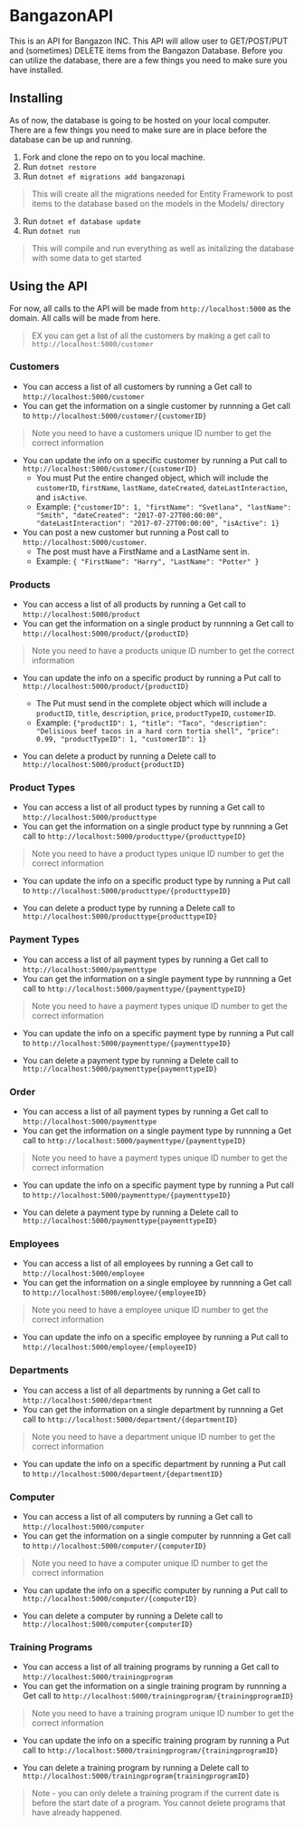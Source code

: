 # BangazonAPI

This is an API for Bangazon INC. This API will allow user to GET/POST/PUT and (sometimes) DELETE items from the Bangazon Database. Before you can utilize the database, there are a few things you need to make sure you have installed. 

## Installing

As of now, the database is going to be hosted on your local computer. There are a few things you need to make sure are in place before the database can be up and running.
 1. Fork and clone the repo on to you local machine. 
 2. Run `dotnet restore`
 3. Run `dotnet ef migrations add bangazonapi` 
 >This will create all the migrations needed for Entity Framework to post items to the database based on the models in the Models/ directory
 3. Run `dotnet ef database update` 
 4. Run `dotnet run` 
 > This will compile and run everything as well as initalizing the database with some data to get started

## Using the API
For now, all calls to the API will be made from `http://localhost:5000` as the domain. All calls will be made from here. 
>EX you can get a list of all the customers by making a get call to `http://localhost:5000/customer`

### Customers

* You can access a list of all customers by running a Get call to `http://localhost:5000/customer`
* You can get the information on a single customer by runnning a Get call to `http://localhost:5000/customer/{customerID}`
>Note you need to have a customers unique ID number to get the correct information
* You can update the info on a specific customer by running a Put call to `http://localhost:5000/customer/{customerID}`
    * You must Put the entire changed object, which will include the `customerID`, `firstName`, `lastName`, `dateCreated`, `dateLastInteraction`, and `isActive`. 
    * Example: `{"customerID": 1, "firstName": "Svetlana", "lastName": "Smith", "dateCreated": "2017-07-27T00:00:00", "dateLastInteraction": "2017-07-27T00:00:00", "isActive": 1}`
* You can post a new customer but running a Post call to `http://localhost:5000/customer`.
    * The post must have a FirstName and a LastName sent in.
    * Example: `{ "FirstName": "Harry", "LastName": "Potter" }`

### Products

* You can access a list of all products by running a Get call to `http://localhost:5000/product`
* You can get the information on a single product by runnning a Get call to `http://localhost:5000/product/{productID}`
>Note you need to have a products unique ID number to get the correct information

* You can update the info on a specific product by running a Put call to `http://localhost:5000/product/{productID}`
    * The Put must send in the complete object which will include a `productID`, `title`, `description`, `price`, `productTypeID`, `customerID`.
    * Example: `{"productID": 1, "title": "Taco", "description": "Delisious beef tacos in a hard corn tortia shell", "price": 0.99, "productTypeID": 1, "customerID": 1}`

* You can delete a product by running a Delete call to `http://localhost:5000/product{productID}`

### Product Types

* You can access a list of all product types by running a Get call to `http://localhost:5000/producttype`
* You can get the information on a single product type by runnning a Get call to `http://localhost:5000/producttype/{producttypeID}`
>Note you need to have a product types unique ID number to get the correct information

* You can update the info on a specific product type by running a Put call to `http://localhost:5000/producttype/{producttypeID}`

* You can delete a product type by running a Delete call to `http://localhost:5000/producttype{producttypeID}`

### Payment Types

* You can access a list of all payment types by running a Get call to `http://localhost:5000/paymenttype`
* You can get the information on a single payment type by runnning a Get call to `http://localhost:5000/paymenttype/{paymenttypeID}`
>Note you need to have a payment types unique ID number to get the correct information

* You can update the info on a specific payment type by running a Put call to `http://localhost:5000/paymenttype/{paymenttypeID}`

* You can delete a payment type by running a Delete call to `http://localhost:5000/paymenttype{paymenttypeID}`


### Order

* You can access a list of all payment types by running a Get call to `http://localhost:5000/paymenttype`
* You can get the information on a single payment type by runnning a Get call to `http://localhost:5000/paymenttype/{paymenttypeID}`
>Note you need to have a payment types unique ID number to get the correct information

* You can update the info on a specific payment type by running a Put call to `http://localhost:5000/paymenttype/{paymenttypeID}`

* You can delete a payment type by running a Delete call to `http://localhost:5000/paymenttype{paymenttypeID}`

### Employees

* You can access a list of all employees by running a Get call to `http://localhost:5000/employee`
* You can get the information on a single employee by runnning a Get call to `http://localhost:5000/employee/{employeeID}`
>Note you need to have a employee unique ID number to get the correct information

* You can update the info on a specific employee by running a Put call to `http://localhost:5000/employee/{employeeID}`



### Departments

* You can access a list of all departments by running a Get call to `http://localhost:5000/department`
* You can get the information on a single department by runnning a Get call to `http://localhost:5000/department/{departmentID}`
>Note you need to have a department unique ID number to get the correct information

* You can update the info on a specific department by running a Put call to `http://localhost:5000/department/{departmentID}`



### Computer

* You can access a list of all computers by running a Get call to `http://localhost:5000/computer`
* You can get the information on a single computer by runnning a Get call to `http://localhost:5000/computer/{computerID}`
>Note you need to have a computer unique ID number to get the correct information

* You can update the info on a specific computer by running a Put call to `http://localhost:5000/computer/{computerID}`

* You can delete a computer by running a Delete call to `http://localhost:5000/computer{computerID}`

### Training Programs

* You can access a list of all training programs by running a Get call to `http://localhost:5000/trainingprogram`
* You can get the information on a single training program by runnning a Get call to `http://localhost:5000/trainingprogram/{trainingprogramID}`
>Note you need to have a training program unique ID number to get the correct information

* You can update the info on a specific training program by running a Put call to `http://localhost:5000/trainingprogram/{trainingprogramID}`

* You can delete a training program by running a Delete call to `http://localhost:5000/trainingprogram{trainingprogramID}`
>Note - you can only delete a training program if the current date is before the start date of a program. You cannot delete programs that have already happened. 